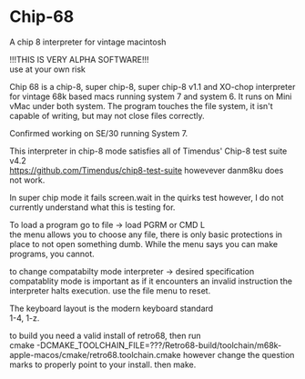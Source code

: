 # Chip-68
A chip 8 interpreter for vintage macintosh

!!!THIS IS VERY ALPHA SOFTWARE!!!<br /> 
       use at your own risk

Chip 68 is a chip-8, super chip-8, super chip-8 v1.1 and
XO-chop interpreter for vintage 68k based macs running 
system 7 and system 6. It runs on Mini vMac under both system. The program touches
the file system, it isn't capable of writing, but may
not close files correctly.

Confirmed working on SE/30 running System 7.

This interpreter in chip-8 mode satisfies all of
Timendus' Chip-8 test suite v4.2<br /> 
https://github.com/Timendus/chip8-test-suite
howevever danm8ku does not work.

In super chip mode it fails screen.wait in
the quirks test however, I do not currently 
understand what this is testing for.

To load a program go to file -> load PGRM or CMD L<br /> 
the menu allows you to choose any file, there is only
basic protections in place to not open something dumb.
While the menu says you can make programs, you cannot.

to change compatabilty mode interpreter -> desired specification<br /> 
compatablity mode is important as if it encounters an invalid
instruction the interpreter halts execution. use the file menu to reset.

The keyboard layout is the modern keyboard standard<br /> 
1-4, 1-z.

to build you need a valid install of retro68, then run<br />
cmake -DCMAKE_TOOLCHAIN_FILE=???/Retro68-build/toolchain/m68k-apple-macos/cmake/retro68.toolchain.cmake
however change the question marks to properly point to your install.
then make.
